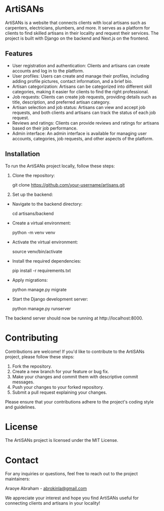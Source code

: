 # ArtiSANs

ArtiSANs is a website that connects clients with local artisans such as carpenters, electricians, plumbers, and more. It serves as a platform for clients to find skilled artisans in their locality and request their services. The project is built with Django on the backend and Next.js on the frontend.

## Features

- User registration and authentication: Clients and artisans can create accounts and log in to the platform.
- User profiles: Users can create and manage their profiles, including adding profile pictures, contact information, and a brief bio.
- Artisan categorization: Artisans can be categorized into different skill categories, making it easier for clients to find the right professional.
- Job requests: Clients can create job requests, providing details such as title, description, and preferred artisan category.
- Artisan selection and job status: Artisans can view and accept job requests, and both clients and artisans can track the status of each job request.
- Reviews and ratings: Clients can provide reviews and ratings for artisans based on their job performance.
- Admin interface: An admin interface is available for managing user accounts, categories, job requests, and other aspects of the platform.

## Installation

To run the ArtiSANs project locally, follow these steps:

1. Clone the repository:
   
   git clone https://github.com/your-username/artisans.git

2. Set up the backend:

- Navigate to the backend directory:

    cd artisans/backend

- Create a virtual environment: 

    python -m venv venv

- Activate the virtual environment:

    source venv/bin/activate

- Install the required dependencies:

    pip install -r requirements.txt

- Apply migrations:

    python manage.py migrate

- Start the Django development server:

    python manage.py runserver

The backend server should now be running at http://localhost:8000.

# Contributing

Contributions are welcome! If you'd like to contribute to the ArtiSANs project, please follow these steps:

1. Fork the repository.
2. Create a new branch for your feature or bug fix.
3. Make your changes and commit them with descriptive commit messages.
4. Push your changes to your forked repository.
5. Submit a pull request explaining your changes.

Please ensure that your contributions adhere to the project's coding style and guidelines.

# License
The ArtiSANs project is licensed under the MIT License.

# Contact
For any inquiries or questions, feel free to reach out to the project maintainers:

Araoye Abraham - abrokinla@gmail.com

We appreciate your interest and hope you find ArtiSANs useful for connecting clients and artisans in your locality!
